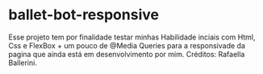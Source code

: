# ballet-bot-responsive
<p>
  Esse projeto tem por finalidade testar minhas Habilidade inciais com Html, Css e FlexBox + um pouco de @Media Queries para a responsivade da pagina que ainda está em desenvolvimento por mim.
  Créditos: Rafaella Ballerini.
</p>
